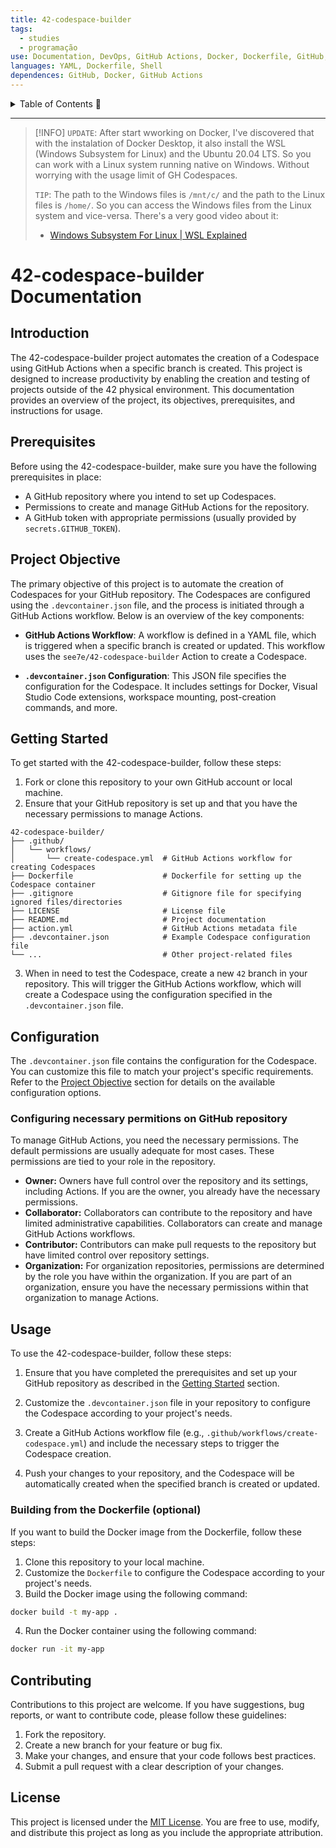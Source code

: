 ```yaml
---
title: 42-codespace-builder
tags:
  - studies
  - programação
use: Documentation, DevOps, GitHub Actions, Docker, Dockerfile, GitHub, GitHub Actions
languages: YAML, Dockerfile, Shell
dependences: GitHub, Docker, GitHub Actions
---
```


<details> <summary>Table of Contents 🔖</summary>

- [42-codespace-builder Documentation](#42-codespace-builder-documentation)
  - [Introduction](#introduction)
  - [Prerequisites](#prerequisites)
  - [Project Objective](#project-objective)
  - [Getting Started](#getting-started)
  - [Configuration](#configuration)
    - [Configuring necessary permitions on GitHub repository](#configuring-necessary-permitions-on-github-repository)
  - [Usage](#usage)
    - [Building from the Dockerfile (optional)](#building-from-the-dockerfile-optional)
  - [Contributing](#contributing)
  - [License](#license)

</details>

---

> [!INFO]
> `UPDATE`: After start wworking on Docker, I've discovered that with the instalation of Docker Desktop, it also install the WSL (Windows Subsystem for Linux) and the Ubuntu 20.04 LTS. So you can work with a Linux system running native on Windows. Without worrying with the usage limit of GH Codespaces.
>
> `TIP`: The path to the Windows files is `/mnt/c/` and the path to the Linux files is `/home/`. So you can access the Windows files from the Linux system and vice-versa.
> There's a very good video about it:
> - [Windows Subsystem For Linux | WSL Explained](https://www.youtube.com/watch?v=kZ2SNBY2FPw)


# 42-codespace-builder Documentation

## Introduction

The 42-codespace-builder project automates the creation of a Codespace using GitHub Actions when a specific branch is created. This project is designed to increase productivity by enabling the creation and testing of projects outside of the 42 physical environment. This documentation provides an overview of the project, its objectives, prerequisites, and instructions for usage.

## Prerequisites

Before using the 42-codespace-builder, make sure you have the following prerequisites in place:

- A GitHub repository where you intend to set up Codespaces.
- Permissions to create and manage GitHub Actions for the repository.
- A GitHub token with appropriate permissions (usually provided by `secrets.GITHUB_TOKEN`).

## Project Objective

The primary objective of this project is to automate the creation of Codespaces for your GitHub repository. The Codespaces are configured using the `.devcontainer.json` file, and the process is initiated through a GitHub Actions workflow. Below is an overview of the key components:

- **GitHub Actions Workflow**: A workflow is defined in a YAML file, which is triggered when a specific branch is created or updated. This workflow uses the `see7e/42-codespace-builder` Action to create a Codespace.

- **`.devcontainer.json` Configuration**: This JSON file specifies the configuration for the Codespace. It includes settings for Docker, Visual Studio Code extensions, workspace mounting, post-creation commands, and more.

## Getting Started

To get started with the 42-codespace-builder, follow these steps:

1. Fork or clone this repository to your own GitHub account or local machine.
2. Ensure that your GitHub repository is set up and that you have the necessary permissions to manage Actions.

```
42-codespace-builder/
├── .github/
│   └── workflows/
│       └── create-codespace.yml  # GitHub Actions workflow for creating Codespaces
├── Dockerfile                    # Dockerfile for setting up the Codespace container
├── .gitignore                    # Gitignore file for specifying ignored files/directories
├── LICENSE                       # License file
├── README.md                     # Project documentation
├── action.yml                    # GitHub Actions metadata file
├── .devcontainer.json            # Example Codespace configuration file
└── ...                           # Other project-related files
```

3. When in need to test the Codespace, create a new `42` branch in your repository. This will trigger the GitHub Actions workflow, which will create a Codespace using the configuration specified in the `.devcontainer.json` file.

## Configuration

The `.devcontainer.json` file contains the configuration for the Codespace. You can customize this file to match your project's specific requirements. Refer to the [Project Objective](#project-objective) section for details on the available configuration options.

### Configuring necessary permitions on GitHub repository

To manage GitHub Actions, you need the necessary permissions. The default permissions are usually adequate for most cases. These permissions are tied to your role in the repository.

-   **Owner:** Owners have full control over the repository and its settings, including Actions. If you are the owner, you already have the necessary permissions.
-   **Collaborator:** Collaborators can contribute to the repository and have limited administrative capabilities. Collaborators can create and manage GitHub Actions workflows.
-   **Contributor:** Contributors can make pull requests to the repository but have limited control over repository settings.
-   **Organization:** For organization repositories, permissions are determined by the role you have within the organization. If you are part of an organization, ensure you have the necessary permissions within that organization to manage Actions.

## Usage

To use the 42-codespace-builder, follow these steps:

1. Ensure that you have completed the prerequisites and set up your GitHub repository as described in the [Getting Started](#getting-started) section.

2. Customize the `.devcontainer.json` file in your repository to configure the Codespace according to your project's needs.

3. Create a GitHub Actions workflow file (e.g., `.github/workflows/create-codespace.yml`) and include the necessary steps to trigger the Codespace creation.

4. Push your changes to your repository, and the Codespace will be automatically created when the specified branch is created or updated.

### Building from the Dockerfile (optional)

If you want to build the Docker image from the Dockerfile, follow these steps:

1. Clone this repository to your local machine.
2. Customize the `Dockerfile` to configure the Codespace according to your project's needs.
3. Build the Docker image using the following command:

```bash
docker build -t my-app .
```

4. Run the Docker container using the following command:

```bash
docker run -it my-app
```


## Contributing

Contributions to this project are welcome. If you have suggestions, bug reports, or want to contribute code, please follow these guidelines:

1. Fork the repository.
2. Create a new branch for your feature or bug fix.
3. Make your changes, and ensure that your code follows best practices.
4. Submit a pull request with a clear description of your changes.

## License

This project is licensed under the [MIT License](LICENSE). You are free to use, modify, and distribute this project as long as you include the appropriate attribution.
